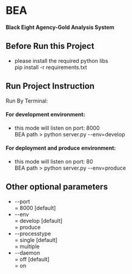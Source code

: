 # BEA  
**Black Eight Agency-Gold Analysis System**  
  
## Before Run this Project  
* please install the required python libs  
    pip install -r requirements.txt
  
## Run Project Instruction
Run By Terminal:
#### For development environment:  
* this mode will listen on port: 8000  
    BEA path > python server.py --env=develop  
#### For deployment and produce environment:  
* this mode will listen on port: 80  
    BEA path > python server.py --env=produce  

## Other optional parameters
* --port  
= 8000 [default]  
* --env  
= develop [default]  
= produce  
* --processtype  
= single [default]  
= multiple  
* --daemon  
= off [default]  
= on  